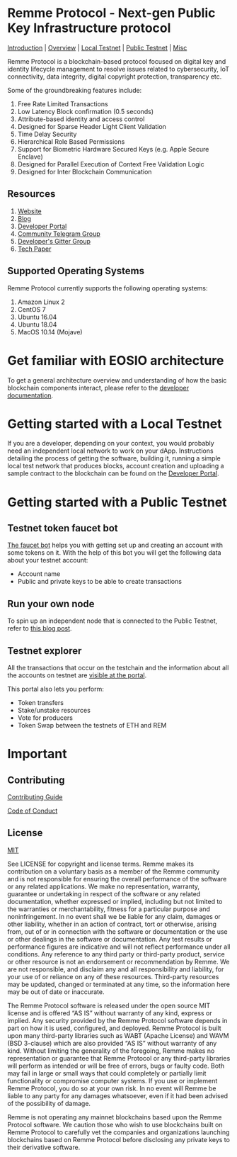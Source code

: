 # <a name="introduction"></a> Remme Protocol - Next-gen Public Key Infrastructure protocol
[Introduction](#introduction) | [Overview](#overview) | [Local Testnet](#localtest) | [Public Testnet](#publictest) | [Misc](#misc)


Remme Protocol is a blockchain-based protocol focused on digital key and identity lifecycle management to resolve issues related to cybersecurity, IoT connectivity, data integrity, digital copyright protection, transparency etc.

Some of the groundbreaking features include:

1. Free Rate Limited Transactions
1. Low Latency Block confirmation (0.5 seconds)
1. Attribute-based identity and access control
1. Designed for Sparse Header Light Client Validation
1. Time Delay Security
1. Hierarchical Role Based Permissions
1. Support for Biometric Hardware Secured Keys (e.g. Apple Secure Enclave)
1. Designed for Parallel Execution of Context Free Validation Logic
1. Designed for Inter Blockchain Communication

## Resources
1. [Website](https://remme.io)
1. [Blog](https://remme.io/category/pki-d-protocol)
1. [Developer Portal](https://docs.remme.io)
1. [Community Telegram Group](https://t.me/remme)
1. [Developer's Gitter Group](https://gitter.im/REMME-Tech)
1. [Tech Paper](https://github.com/Remmeauth/Documentation/blob/master/RemmeProtocolTechPaper.md)

## Supported Operating Systems
Remme Protocol currently supports the following operating systems:
1. Amazon Linux 2
2. CentOS 7
3. Ubuntu 16.04
4. Ubuntu 18.04
5. MacOS 10.14 (Mojave)

# <a name="overview"></a> Get familiar with EOSIO architecture
To get a general architecture overview and understanding of how the basic blockchain components interact, please refer to the [developer documentation](https://developers.eos.io/eosio-home/docs/10-big-picture).

# <a name="localtest"></a>Getting started with a Local Testnet
If you are a developer, depending on your context, you would probably need an independent local network to work on your dApp. Instructions detailing the process of getting the software, building it, running a simple local test network that produces blocks, account creation and uploading a sample contract to the blockchain can be found on the [Developer Portal](https://docs.remme.io/getting-started.html).


# <a name="publictest"></a>Getting started with a Public Testnet

## Testnet token faucet bot
[The faucet bot](https://t.me/RemmeProtocolTestnetFaucetBot) helps you with getting set up and creating an account with some tokens on it. With the help of this bot you will get the following data about your testnet account:

- Account name
- Public and private keys to be able to create transactions

## Run your own node
To spin up an independent node that is connected to the Public Testnet, refer to [this blog post](https://remme.io/blog/remchain-testnet-is-live).

## Testnet explorer
All the transactions that occur on the testchain and the information about all the accounts on testnet are [visible at the portal](https://testchain.remme.io/).

This portal also lets you perform:

- Token transfers
- Stake/unstake resources
- Vote for producers
- Token Swap between the testnets of ETH and REM


# <a name="misc"></a>Important

## Contributing

[Contributing Guide](./CONTRIBUTING.md)

[Code of Conduct](./CONTRIBUTING.md#conduct)

## License

[MIT](./LICENSE)

See LICENSE for copyright and license terms.  Remme makes its contribution on a voluntary basis as a member of the Remme community and is not responsible for ensuring the overall performance of the software or any related applications.  We make no representation, warranty, guarantee or undertaking in respect of the software or any related documentation, whether expressed or implied, including but not limited to the warranties or merchantability, fitness for a particular purpose and noninfringement. In no event shall we be liable for any claim, damages or other liability, whether in an action of contract, tort or otherwise, arising from, out of or in connection with the software or documentation or the use or other dealings in the software or documentation.  Any test results or performance figures are indicative and will not reflect performance under all conditions.  Any reference to any third party or third-party product, service or other resource is not an endorsement or recommendation by Remme.  We are not responsible, and disclaim any and all responsibility and liability, for your use of or reliance on any of these resources. Third-party resources may be updated, changed or terminated at any time, so the information here may be out of date or inaccurate.

The Remme Protocol software is released under the open source MIT license and is offered “AS IS” without warranty of any kind, express or implied. Any security provided by the Remme Protocol software depends in part on how it is used, configured, and deployed. Remme Protocol is built upon many third-party libraries such as WABT (Apache License) and WAVM (BSD 3-clause) which are also provided “AS IS” without warranty of any kind. Without limiting the generality of the foregoing, Remme makes no representation or guarantee that Remme Protocol or any third-party libraries will perform as intended or will be free of errors, bugs or faulty code. Both may fail in large or small ways that could completely or partially limit functionality or compromise computer systems. If you use or implement Remme Protocol, you do so at your own risk. In no event will Remme be liable to any party for any damages whatsoever, even if it had been advised of the possibility of damage.

Remme is not operating any mainnet blockchains based upon the Remme Protocol software. We caution those who wish to use blockchains built on Remme Protocol to carefully vet the companies and organizations launching blockchains based on Remme Protocol before disclosing any private keys to their derivative software.
